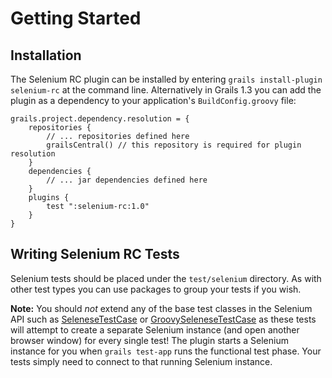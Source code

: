 # Getting Started
## Installation
The Selenium RC plugin can be installed by entering `grails install-plugin selenium-rc` at the command line. Alternatively in Grails 1.3 you can add the plugin as a dependency to your application's `BuildConfig.groovy` file:

	grails.project.dependency.resolution = {
		repositories {
			// ... repositories defined here
			grailsCentral() // this repository is required for plugin resolution
		}
		dependencies {
			// ... jar dependencies defined here
		}
		plugins {
			test ":selenium-rc:1.0"
		}
	}

## Writing Selenium RC Tests
Selenium tests should be placed under the `test/selenium` directory. As with other test types you can use packages to group your tests if you wish.

**Note:**
You should _not_ extend any of the base test classes in the Selenium API such as [SeleneseTestCase][1] or [GroovySeleneseTestCase][2] as these tests will attempt to create a separate Selenium instance (and open another browser window) for every single test! The plugin starts a Selenium instance for you when `grails test-app` runs the functional test phase. Your tests simply need to connect to that running Selenium instance.


[1]: http://release.seleniumhq.org/selenium-remote-control/1.0-beta-2/doc/java/com/thoughtworks/selenium/SeleneseTestCase.html
[2]: http://release.seleniumhq.org/selenium-remote-control/1.0-beta-2/doc/java/com/thoughtworks/selenium/GroovySeleneseTestCase.html
